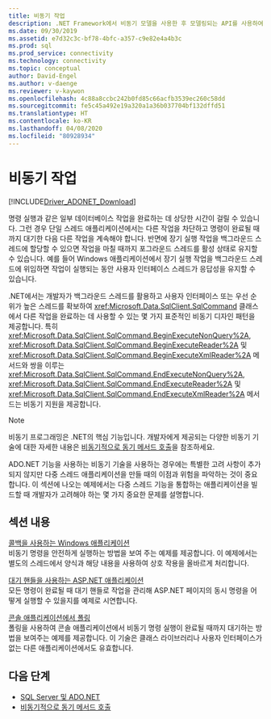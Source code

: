 ```yaml
---
title: 비동기 작업
description: .NET Framework에서 비동기 모델을 사용한 후 모델링되는 API를 사용하여 비동기 데이터베이스 작업을 수행하는 방법을 설명합니다.
ms.date: 09/30/2019
ms.assetid: e7d32c3c-bf78-4bfc-a357-c9e82e4a4b3c
ms.prod: sql
ms.prod_service: connectivity
ms.technology: connectivity
ms.topic: conceptual
author: David-Engel
ms.author: v-daenge
ms.reviewer: v-kaywon
ms.openlocfilehash: 4c88a8ccbc242b0fd85c66acfb3539ec260c58dd
ms.sourcegitcommit: fe5c45a492e19a320a1a36b037704bf132dffd51
ms.translationtype: HT
ms.contentlocale: ko-KR
ms.lasthandoff: 04/08/2020
ms.locfileid: "80928934"
---
```

# <a name="asynchronous-operations"></a>비동기 작업

[!INCLUDE[Driver_ADONET_Download](../../../includes/driver_adonet_download.md)]

명령 실행과 같은 일부 데이터베이스 작업을 완료하는 데 상당한 시간이 걸릴 수 있습니다. 그런 경우 단일 스레드 애플리케이션에서는 다른 작업을 차단하고 명령이 완료될 때까지 대기한 다음 다른 작업을 계속해야 합니다. 반면에 장기 실행 작업을 백그라운드 스레드에 할당할 수 있으면 작업을 마칠 때까지 포그라운드 스레드를 활성 상태로 유지할 수 있습니다. 예를 들어 Windows 애플리케이션에서 장기 실행 작업을 백그라운드 스레드에 위임하면 작업이 실행되는 동안 사용자 인터페이스 스레드가 응답성을 유지할 수 있습니다.  
  
.NET에서는 개발자가 백그라운드 스레드를 활용하고 사용자 인터페이스 또는 우선 순위가 높은 스레드를 확보하여 <xref:Microsoft.Data.SqlClient.SqlCommand> 클래스에서 다른 작업을 완료하는 데 사용할 수 있는 몇 가지 표준적인 비동기 디자인 패턴을 제공합니다. 특히 <xref:Microsoft.Data.SqlClient.SqlCommand.BeginExecuteNonQuery%2A>, <xref:Microsoft.Data.SqlClient.SqlCommand.BeginExecuteReader%2A> 및 <xref:Microsoft.Data.SqlClient.SqlCommand.BeginExecuteXmlReader%2A> 메서드와 쌍을 이루는 <xref:Microsoft.Data.SqlClient.SqlCommand.EndExecuteNonQuery%2A>, <xref:Microsoft.Data.SqlClient.SqlCommand.EndExecuteReader%2A> 및 <xref:Microsoft.Data.SqlClient.SqlCommand.EndExecuteXmlReader%2A> 메서드는 비동기 지원을 제공합니다.  
  
> [!NOTE]
>  비동기 프로그래밍은 .NET의 핵심 기능입니다. 개발자에게 제공되는 다양한 비동기 기술에 대한 자세한 내용은 [비동기적으로 동기 메서드 호출](https://docs.microsoft.com/dotnet/standard/asynchronous-programming-patterns/calling-synchronous-methods-asynchronously)을 참조하세요.  
  
ADO.NET 기능을 사용하는 비동기 기술을 사용하는 경우에는 특별한 고려 사항이 추가되지 않지만 다중 스레드 애플리케이션을 만들 때의 이점과 위험을 파악하는 것이 중요합니다. 이 섹션에 나오는 예제에서는 다중 스레드 기능을 통합하는 애플리케이션을 빌드할 때 개발자가 고려해야 하는 몇 가지 중요한 문제를 설명합니다.  
  
## <a name="in-this-section"></a>섹션 내용  
[콜백을 사용하는 Windows 애플리케이션](windows-applications-callbacks.md)  
비동기 명령을 안전하게 실행하는 방법을 보여 주는 예제를 제공합니다. 이 예제에서는 별도의 스레드에서 양식과 해당 내용을 사용하여 상호 작용을 올바르게 처리합니다.  
  
[대기 핸들을 사용하는 ASP.NET 애플리케이션](aspnet-apps-use-wait-handles.md)  
모든 명령이 완료될 때 대기 핸들로 작업을 관리해 ASP.NET 페이지의 동시 명령을 어떻게 실행할 수 있을지를 예제로 시연합니다.  
  
[콘솔 애플리케이션에서 폴링](poll-console-applications.md)  
폴링을 사용하여 콘솔 애플리케이션에서 비동기 명령 실행이 완료될 때까지 대기하는 방법을 보여주는 예제를 제공합니다. 이 기술은 클래스 라이브러리나 사용자 인터페이스가 없는 다른 애플리케이션에서도 유효합니다.  
  
## <a name="next-steps"></a>다음 단계
- [SQL Server 및 ADO.NET](index.md)
- [비동기적으로 동기 메서드 호출](https://docs.microsoft.com/dotnet/standard/asynchronous-programming-patterns/calling-synchronous-methods-asynchronously)
